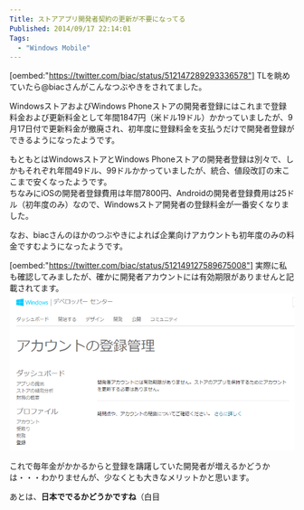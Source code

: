 ```yaml
---
Title: ストアアプリ開発者契約の更新が不要になってる
Published: 2014/09/17 22:14:01
Tags:
  - "Windows Mobile"
---
```


[oembed:"https://twitter.com/biac/status/512147289293336578"]
TLを眺めていたら@biacさんがこんなつぶやきをされてました。

WindowsストアおよびWindows Phoneストアの開発者登録にはこれまで登録料金および更新料金として年間1847円（米ドル19ドル）かかっていましたが、9月17日付で更新料金が撤廃され、初年度に登録料金を支払うだけで開発者登録ができるようになったようです。

もともとはWindowsストアとWindows Phoneストアの開発者登録は別々で、しかもそれぞれ年間49ドル、99ドルかかっていましたが、統合、値段改訂の末ここまで安くなったようです。  
ちなみにiOSの開発者登録費用は年間7800円、Androidの開発者登録費用は25ドル（初年度のみ）なので、Windowsストア開発者の登録料金が一番安くなりました。

なお、biacさんのほかのつぶやきによれば企業向けアカウントも初年度のみの料金ですむようになったようです。


[oembed:"https://twitter.com/biac/status/512149127589675008"]
実際に私も確認してみましたが、確かに開発者アカウントには有効期限がありませんと記載されてます。
![](20140917221136.png) 

これで毎年金がかかるからと登録を躊躇していた開発者が増えるかどうかは・・・わかりませんが、少なくとも大きなメリットかと思います。

あとは、**日本ででるかどうかですね**（白目
